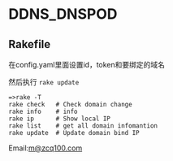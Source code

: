 # DDNS_DNSPOD

## Rakefile

在config.yaml里面设置id，token和要绑定的域名

然后执行 ```rake update```


```
=>rake -T
rake check   # Check domain change
rake info    # info
rake ip      # Show local IP
rake list    # get all domain infomantion
rake update  # Update domain bind IP
```


Email:m@zcq100.com
